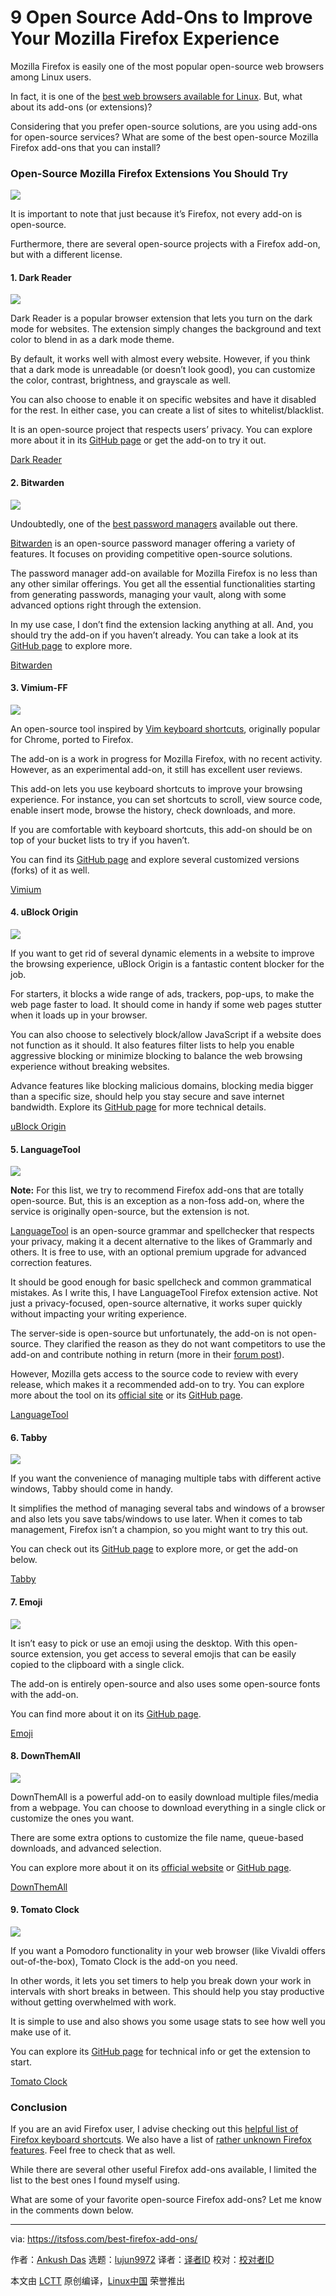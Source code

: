 [#]: subject: "9 Open Source Add-Ons to Improve Your Mozilla Firefox Experience"
[#]: via: "https://itsfoss.com/best-firefox-add-ons/"
[#]: author: "Ankush Das https://itsfoss.com/author/ankush/"
[#]: collector: "lujun9972"
[#]: translator: "wxy"
[#]: reviewer: " "
[#]: publisher: " "
[#]: url: " "

9 Open Source Add-Ons to Improve Your Mozilla Firefox Experience
======

Mozilla Firefox is easily one of the most popular open-source web browsers among Linux users.

In fact, it is one of the [best web browsers available for Linux][1]. But, what about its add-ons (or extensions)?

Considering that you prefer open-source solutions, are you using add-ons for open-source services? What are some of the best open-source Mozilla Firefox add-ons that you can install?

### Open-Source Mozilla Firefox Extensions You Should Try

![][2]

It is important to note that just because it’s Firefox, not every add-on is open-source.

Furthermore, there are several open-source projects with a Firefox add-on, but with a different license.

#### 1\. Dark Reader

![][3]

Dark Reader is a popular browser extension that lets you turn on the dark mode for websites. The extension simply changes the background and text color to blend in as a dark mode theme.

By default, it works well with almost every website. However, if you think that a dark mode is unreadable (or doesn’t look good), you can customize the color, contrast, brightness, and grayscale as well.

You can also choose to enable it on specific websites and have it disabled for the rest. In either case, you can create a list of sites to whitelist/blacklist.

It is an open-source project that respects users’ privacy. You can explore more about it in its [GitHub page][4] or get the add-on to try it out.

[Dark Reader][5]

#### 2\. Bitwarden

![][6]

Undoubtedly, one of the [best password managers][7] available out there.

[Bitwarden][8] is an open-source password manager offering a variety of features. It focuses on providing competitive open-source solutions.

The password manager add-on available for Mozilla Firefox is no less than any other similar offerings. You get all the essential functionalities starting from generating passwords, managing your vault, along with some advanced options right through the extension.

In my use case, I don’t find the extension lacking anything at all. And, you should try the add-on if you haven’t already. You can take a look at its [GitHub page][9] to explore more.

[Bitwarden][10]

#### 3\. Vimium-FF

![][11]

An open-source tool inspired by [Vim keyboard shortcuts][12], originally popular for Chrome, ported to Firefox.

The add-on is a work in progress for Mozilla Firefox, with no recent activity. However, as an experimental add-on, it still has excellent user reviews.

This add-on lets you use keyboard shortcuts to improve your browsing experience. For instance, you can set shortcuts to scroll, view source code, enable insert mode, browse the history, check downloads, and more.

If you are comfortable with keyboard shortcuts, this add-on should be on top of your bucket lists to try if you haven’t.

You can find its [GitHub page][13] and explore several customized versions (forks) of it as well.

[Vimium][14]

#### 4\. uBlock Origin

![][15]

If you want to get rid of several dynamic elements in a website to improve the browsing experience, uBlock Origin is a fantastic content blocker for the job.

For starters, it blocks a wide range of ads, trackers, pop-ups, to make the web page faster to load. It should come in handy if some web pages stutter when it loads up in your browser.

You can also choose to selectively block/allow JavaScript if a website does not function as it should. It also features filter lists to help you enable aggressive blocking or minimize blocking to balance the web browsing experience without breaking websites.

Advance features like blocking malicious domains, blocking media bigger than a specific size, should help you stay secure and save internet bandwidth. Explore its [GitHub page][16] for more technical details.

[uBlock Origin][17]

#### 5\. LanguageTool

![][18]

**Note:** For this list, we try to recommend Firefox add-ons that are totally open-source. But, this is an exception as a non-foss add-on, where the service is originally open-source, but the extension is not.

[LanguageTool][19] is an open-source grammar and spellchecker that respects your privacy, making it a decent alternative to the likes of Grammarly and others. It is free to use, with an optional premium upgrade for advanced correction features.

It should be good enough for basic spellcheck and common grammatical mistakes. As I write this, I have LanguageTool Firefox extension active. Not just a privacy-focused, open-source alternative, it works super quickly without impacting your writing experience.

The server-side is open-source but unfortunately, the add-on is not open-source. They clarified the reason as they do not want competitors to use the add-on and contribute nothing in return (more in their [forum post][20]).

However, Mozilla gets access to the source code to review with every release, which makes it a recommended add-on to try. You can explore more about the tool on its [official site][21] or its [GitHub page][22].

[LanguageTool][23]

#### 6\. Tabby

![][24]

If you want the convenience of managing multiple tabs with different active windows, Tabby should come in handy.

It simplifies the method of managing several tabs and windows of a browser and also lets you save tabs/windows to use later. When it comes to tab management, Firefox isn’t a champion, so you might want to try this out.

You can check out its [GitHub page][25] to explore more, or get the add-on below.

[Tabby][26]

#### 7\. Emoji

![][27]

It isn’t easy to pick or use an emoji using the desktop. With this open-source extension, you get access to several emojis that can be easily copied to the clipboard with a single click.

The add-on is entirely open-source and also uses some open-source fonts with the add-on.

You can find more about it on its [GitHub page][28].

[Emoji][29]

#### 8\. DownThemAll

![][30]

DownThemAll is a powerful add-on to easily download multiple files/media from a webpage. You can choose to download everything in a single click or customize the ones you want.

There are some extra options to customize the file name, queue-based downloads, and advanced selection.

You can explore more about it on its [official website][31] or [GitHub page][32].

[DownThemAll][33]

#### 9\. Tomato Clock

![][34]

If you want a Pomodoro functionality in your web browser (like Vivaldi offers out-of-the-box), Tomato Clock is the add-on you need.

In other words, it lets you set timers to help you break down your work in intervals with short breaks in between. This should help you stay productive without getting overwhelmed with work.

It is simple to use and also shows you some usage stats to see how well you make use of it.

You can explore its [GitHub page][35] for technical info or get the extension to start.

[Tomato Clock][36]

### Conclusion

If you are an avid Firefox user, I advise checking out this [helpful list of Firefox keyboard shortcuts][37]. We also have a list of [rather unknown Firefox features][38]. Feel free to check that as well.

While there are several other useful Firefox add-ons available, I limited the list to the best ones I found myself using.

What are some of your favorite open-source Firefox add-ons? Let me know in the comments down below.

--------------------------------------------------------------------------------

via: https://itsfoss.com/best-firefox-add-ons/

作者：[Ankush Das][a]
选题：[lujun9972][b]
译者：[译者ID](https://github.com/译者ID)
校对：[校对者ID](https://github.com/校对者ID)

本文由 [LCTT](https://github.com/LCTT/TranslateProject) 原创编译，[Linux中国](https://linux.cn/) 荣誉推出

[a]: https://itsfoss.com/author/ankush/
[b]: https://github.com/lujun9972
[1]: https://itsfoss.com/best-browsers-ubuntu-linux/
[2]: https://i0.wp.com/itsfoss.com/wp-content/uploads/2022/01/firefox-extensions.png?resize=800%2C450&ssl=1
[3]: https://i0.wp.com/itsfoss.com/wp-content/uploads/2022/01/firefox-dark-reader.png?resize=708%2C608&ssl=1
[4]: https://github.com/darkreader/darkreader
[5]: https://addons.mozilla.org/en-US/firefox/addon/darkreader/
[6]: https://i0.wp.com/itsfoss.com/wp-content/uploads/2022/01/bitwarden-firefox-extension.png?resize=800%2C500&ssl=1
[7]: https://itsfoss.com/password-managers-linux/
[8]: https://itsfoss.com/bitwarden/
[9]: https://github.com/bitwarden/browser
[10]: https://addons.mozilla.org/en-US/firefox/addon/bitwarden-password-manager/
[11]: https://i0.wp.com/itsfoss.com/wp-content/uploads/2022/01/vimium-firefox.png?resize=800%2C553&ssl=1
[12]: https://itsfoss.com/pro-vim-tips/
[13]: https://github.com/philc/vimium
[14]: https://addons.mozilla.org/en-US/firefox/addon/vimium-ff/
[15]: https://i0.wp.com/itsfoss.com/wp-content/uploads/2022/01/ublockorigin-firefox.png?resize=647%2C491&ssl=1
[16]: https://github.com/gorhill/uBlock#ublock-origin
[17]: https://addons.mozilla.org/en-US/firefox/addon/ublock-origin/
[18]: https://i0.wp.com/itsfoss.com/wp-content/uploads/2022/01/languagetool-firefox.png?resize=710%2C601&ssl=1
[19]: https://itsfoss.com/languagetool-review/
[20]: https://forum.languagetool.org/t/about-the-browser-addon-privacy-and-open-source/7505
[21]: https://languagetool.org
[22]: https://github.com/languagetool-org/languagetool
[23]: https://addons.mozilla.org/firefox/addon/languagetool/
[24]: https://i0.wp.com/itsfoss.com/wp-content/uploads/2022/01/tabby-firefox.png?resize=800%2C548&ssl=1
[25]: https://github.com/Bill13579/tabby
[26]: https://addons.mozilla.org/en-US/firefox/addon/tabby-window-tab-manager/
[27]: https://i0.wp.com/itsfoss.com/wp-content/uploads/2022/01/emoji-firefox.png?resize=685%2C508&ssl=1
[28]: https://github.com/Sav22999/emoji
[29]: https://addons.mozilla.org/en-US/firefox/addon/emoji-sav/
[30]: https://i0.wp.com/itsfoss.com/wp-content/uploads/2022/01/downthemall-firefox.png?resize=643%2C408&ssl=1
[31]: https://www.downthemall.org
[32]: https://github.com/downthemall/downthemall
[33]: https://addons.mozilla.org/en-US/firefox/addon/downthemall/
[34]: https://i0.wp.com/itsfoss.com/wp-content/uploads/2022/01/tomato-firefox.png?resize=524%2C428&ssl=1
[35]: https://github.com/samueljun/tomato-clock
[36]: https://addons.mozilla.org/en-US/firefox/addon/tomato-clock/
[37]: https://itsfoss.com/firefox-keyboard-shortcuts/
[38]: https://itsfoss.com/firefox-useful-features/

